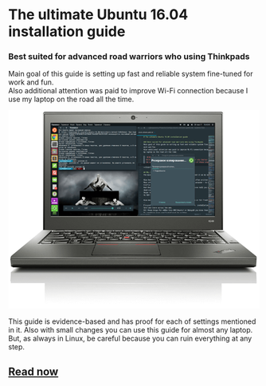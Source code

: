 # The ultimate Ubuntu 16.04 installation guide
### Best suited for advanced road warriors who using Thinkpads
Main goal of this guide is setting up fast and reliable system fine-tuned for work and fun.  
Also additional attention was paid to improve Wi-Fi connection because I use my laptop on the road all the time.  

![Ubuntu on Thinkpad](/resources/thinkpad.png)

This guide is evidence-based and has proof for each of settings mentioned in it.
Also with small changes you can use this guide for almost any laptop. But, as always in Linux, be careful because you can ruin everything at any step.   
## [Read now](/ultimate-ubuntu-guide.md) 
